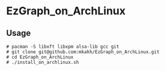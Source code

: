 # EzGraph_on_ArchLinux

## Usage

    # pacman -S libxft libxpm alsa-lib gcc git
    # git clone git@github.com:mkakh/EzGraph_on_ArchLinux.git
    # cd EzGraph_on_ArchLinux
    # ./install_on_archlinux.sh
